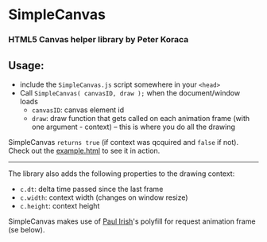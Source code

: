# SimpleCanvas
### HTML5 Canvas helper library by Peter Koraca
	
## Usage:

- include the `SimpleCanvas.js` script somewhere in your `<head>`
- Call `SimpleCanvas( canvasID, draw );` when the document/window loads
	- `canvasID`: canvas element id
	- `draw`: draw function that gets called on each animation frame (with one argument - context) – this is where you do all the drawing

SimpleCanvas `returns true` (if context was qcquired and `false` if not). Check out the [example.html](example.html) to see it in action.

---

The library also adds the following properties to the drawing context:

- `c.dt`: delta time passed since the last frame
- `c.width`: context width (changes on window resize)
- `c.height`: context height

SimpleCanvas makes use of [Paul Irish](http://paulirish.com/2011/requestanimationframe-for-smart-animating/)'s polyfill for request animation frame (se below).